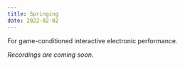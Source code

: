 ```yaml
---
title: Springing
date: 2022-02-02
---
```

For game-conditioned interactive electronic performance. 

*Recordings are coming soon.*